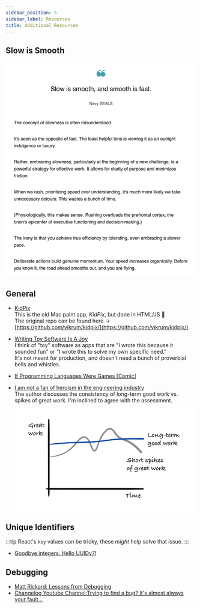 ```yaml
---
sidebar_position: 5
sidebar_label: Resources
title: Additional Resources
---
```


<!-- markdownlint-disable no-inline-html no-trailing-punctuation -->

## Slow is Smooth

![Slow is Smooth, Smooth is Fast](./img/slow_is_smooth.png)

## General

- [KidPix](https://kidpix.app/)
  <br/>This is the old Mac paint app, _KidPix_, but done in HTML/JS :exploding_head:
  <br/>The original repo can be found here -> [https://github.com/vikrum/kidpix/](https://github.com/vikrum/kidpix/)
- [Writing Toy Software Is A Joy](https://blog.jsbarretto.com/post/software-is-joy?utm_source=tldrwebdev)
  <br/>I think of "toy" software as apps that are "I wrote this because it sounded fun" or "I wrote this to solve my own specific need."
  <br/>It's not meant for production, and doesn't need a bunch of proverbial bells and whistles.
- [If Programming Languages Were Games [Comic]](https://toggl.com/blog/programming-languages-games)
- [I am not a fan of heroism in the engineering industry](https://newsletter.eng-leadership.com/p/i-am-not-a-fan-of-heroism-in-the)
  <br/>The author discusses the consistency of long-term good work vs. spikes of great work. I'm inclined to agree with the assessment.

  ![Long Term Good Work vs Spikes of Great Work](./img/good_work_vs_great_work.jpg)

## Unique Identifiers

:::tip
React's `key` values can be tricky, these _might_ help solve that issue.
:::

- [Goodbye integers. Hello UUIDv7!](https://buildkite.com/blog/goodbye-integers-hello-uuids)

## Debugging

- [Matt Rickard: Lessons from Debugging](https://matt-rickard.com/lessons-from-debugging?utm_source=changelog-news)
- [Changelog Youtube Channel:Trying to find a bug? It's almost always your fault...](https://www.youtube.com/watch?v=X42aF-ofrx8)
